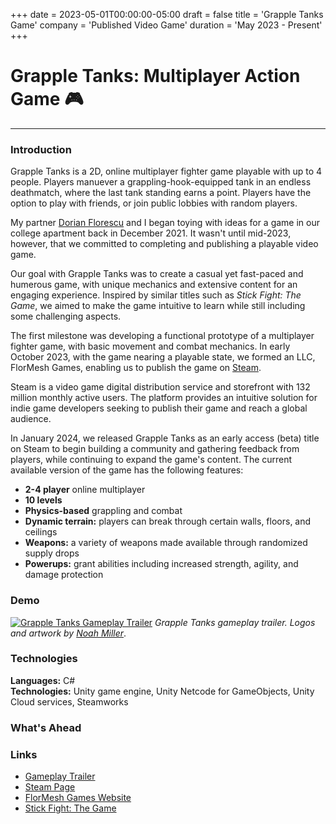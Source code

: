 +++
date = 2023-05-01T00:00:00-05:00
draft = false
title = 'Grapple Tanks Game'
company = 'Published Video Game'
duration = 'May 2023 - Present'
+++

# Grapple Tanks: Multiplayer Action Game :video_game:

***

### Introduction

Grapple Tanks is a 2D, online multiplayer fighter game playable with up to 4 people. Players manuever a grappling-hook-equipped tank in an endless deathmatch, where the last tank standing earns a point. Players have the option to play with friends, or join public lobbies with random players.

My partner [Dorian Florescu](https://www.linkedin.com/in/florescu-dorian/) and I began toying with ideas for a game in our college apartment back in December 2021. It wasn't until mid-2023, however, that we committed to completing and publishing a playable video game.

Our goal with Grapple Tanks was to create a casual yet fast-paced and humerous game, with unique mechanics and extensive content for an engaging experience. Inspired by similar titles such as *Stick Fight: The Game*, we aimed to make the game intuitive to learn while still including some challenging aspects.

The first milestone was developing a functional prototype of a multiplayer fighter game, with basic movement and combat mechanics. In early October 2023, with the game nearing a playable state, we formed an LLC, FlorMesh Games, enabling us to publish the game on [Steam](https://store.steampowered.com/app/2679340/Grapple_Tanks/).

Steam is a video game digital distribution service and storefront with 132 million monthly active users. The platform provides an intuitive solution for indie game developers seeking to publish their game and reach a global audience.

In January 2024, we released Grapple Tanks as an early access (beta) title on Steam to begin building a community and gathering feedback from players, while continuing to expand the game's content. The current available version of the game has the following features:

- **2-4 player** online multiplayer
- **10 levels**
- **Physics-based** grappling and combat
- **Dynamic terrain:** players can break through certain walls, floors, and ceilings
- **Weapons:** a variety of weapons made available through randomized supply drops
- **Powerups:** grant abilities including increased strength, agility, and damage protection

### Demo

<!-- ![](https://www.youtube.com/watch?v=lcY4WZ8lxz0) -->
[![Grapple Tanks Gameplay Trailer](/images/projects/grapple-tanks-trailer.png)](https://www.youtube.com/watch?v=lcY4WZ8lxz0)
*Grapple Tanks gameplay trailer. Logos and artwork by [Noah Miller](https://noah85miller.myportfolio.com/)*.

### Technologies

**Languages:** C# \
**Technologies:** Unity game engine, Unity Netcode for GameObjects, Unity Cloud services, Steamworks

### What's Ahead

### Links
- [Gameplay Trailer](https://www.youtube.com/watch?v=lcY4WZ8lxz0)
- [Steam Page](https://store.steampowered.com/app/2679340/Grapple_Tanks/)
- [FlorMesh Games Website](https://flormeshgames.com/)
- [Stick Fight: The Game](https://landfall.se/stickfightthegame)

